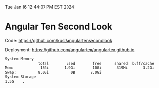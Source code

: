 Tue Jan 16 12:44:07 PM EST 2024

# Angular Ten Second Look

Code: https://github.com/kusl/angulartensecondlook

Deployment: https://github.com/angularten/angularten.github.io

```bash
System Memory
               total        used        free      shared  buff/cache   available
Mem:            15Gi       1.9Gi        10Gi       319Mi       3.2Gi        13Gi
Swap:          8.0Gi          0B       8.0Gi
System Storage
1.5G	.
```
```bash
